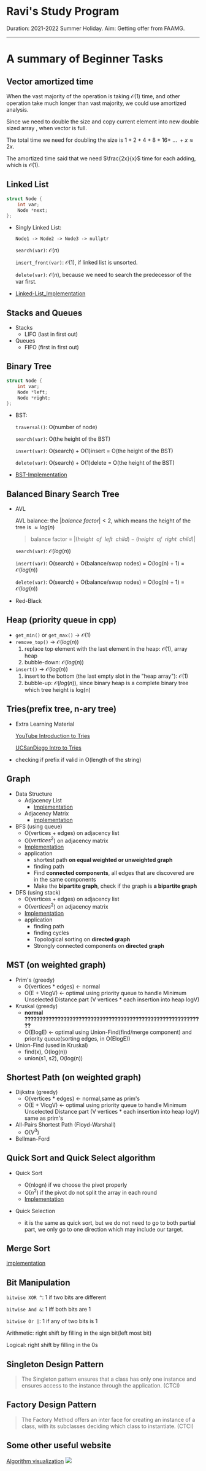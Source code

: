 # Ravi's Study Program

Duration: 2021-2022 Summer Holiday.
Aim: Getting offer from FAAMG.

----



# A summary of Beginner Tasks

## Vector amortized time

When the vast majority of the operation is taking $\mathcal{O}(1)$ time, and other operation take much longer than vast majority, we could use amortized analysis.

Since we need to double the size and copy current element into new double sized array , when vector is full. 

The total time we need for doubling the size is $1 + 2 + 4 + 8 + 16 +\  ...\ +x \approx 2x$.

The amortized time said that we need $\frac{2x}{x}$ time for each adding, which is $\mathcal{O}(1)$.



## Linked List

```cpp
struct Node {
    int var;
    Node *next;
};
```

* Singly Linked List:

   `Node1 -> Node2 -> Node3 -> nullptr`

  `search(var)`: $\mathcal{O}(n)$

  `insert_front(var)`: $\mathcal{O}(1)$, if linked list is unsorted.

  `delete(var)`: $\mathcal{O}(n)$, because we need to search the predecessor of the var first.

* [Linked-List_Implementation](https://github.com/a1779748/RSP/tree/main/LinkedList)



## Stacks and Queues

* Stacks
  * LIFO (last in first out)
* Queues
  * FIFO (first in first out)



## Binary Tree

```cpp
struct Node {
    int var;
    Node *left;
    Node *right;
};
```

* BST:

  `traversal()`: O(number of node)

  `search(var)`: O(the height of the BST)

  `insert(var)`: O(search) + O(1)insert = O(the height of the BST)

  `delete(var)`: O(search) + O(1)delete = O(the height of the BST)

* [BST-Implementation](https://github.com/a1779748/RSP/tree/main/BinarySearchTree)



## Balanced Binary Search Tree
* AVL 

  AVL balance: the $|balance\  factor| < 2$, which means the height of the tree is $\approx log(n)$

  > balance factor = $|(height\ \ of\ \ left\ \ child) - (height\ \ of\ \ right\ \ child)|$

  `search(var)`: $\mathcal{O}(log(n))$

  `insert(var)`: O(search) + O(balance/swap nodes) = O(log(n) + 1) = $\mathcal{O}(log(n))$

  `delete(var)`: O(search) + O(balance/swap nodes) = O(log(n) + 1) = $\mathcal{O}(log(n))$

* Red-Black 





## Heap (priority queue in cpp)

* `get_min()` or `get_max()` -> $\mathcal{O}(1)$
* `remove_top()` -> $\mathcal{O}(log(n))$
  1. replace top element with the last element in the heap: $\mathcal{O}(1)$, array heap
  2. bubble-down: $\mathcal{O}(log(n))$
* `insert()` -> $\mathcal{O}(log(n))$
  1. insert to the bottom (the last empty slot in the "heap array"): $\mathcal{O}(1)$
  2. bubble-up: $\mathcal{O}(log(n))$, since binary heap is a complete binary tree which tree height is log(n)



## Tries(prefix tree, n-ary tree)

* Extra Learning Material

  [YouTube Introduction to Tries](https://www.youtube.com/watch?v=AXjmTQ8LEoI)

  [UCSanDiego Intro to Tries](https://www.coursera.org/lecture/data-structures-optimizing-performance/core-introduction-to-tries-08Xyf)

* checking if prefix if valid in O(length of the string)




## Graph
* Data Structure
	* Adjacency List 
		* [Implementation](https://github.com/a1779748/RSP/blob/main/Graph/RepresentGraph/ADM-AdjacencyList.cpp) 
	* Adjacency Matrix
	  * [implementation](https://github.com/a1779748/RSP/blob/main/Graph/RepresentGraph/easyGraph.cpp) 
* BFS (using queue)
  * O(vertices + edges) on adjacency list
  * O($vertices^2$) on adjacency matrix
  * [Implementation](https://github.com/a1779748/RSP/blob/main/Graph/BFS) 
  * application
    * shortest path **on equal weighted or unweighted graph**
    * finding path
    * Find **connected components**, all edges that are discovered are in the same components
    * Make the **bipartite graph**, check if the graph is **a bipartite graph** 
* DFS (using stack)
  * O(vertices + edges) on adjacency list
  * O($vertices^2$) on adjacency matrix
  * [Implementation](https://github.com/a1779748/RSP/tree/main/Graph/DFS) 
  * application
    * finding path
    * finding cycles
    * Topological sorting on **directed graph**
    * Strongly connected components on **directed graph**





## MST (on weighted graph)

* Prim's (greedy)
  * O(vertices * edges) <- normal
  * O(E + VlogV) <- optimal using priority queue to handle Minimum Unselected Distance part (V vertices * each insertion into heap logV)
* Kruskal (greedy)
  * **normal ????????????????????????????????????????????????????????????**
  * O(ElogE) <- optimal using Union-Find(find/merge component) and priority queue(sorting edges, in O(ElogE))
* Union-Find (used in Kruskal)
  * find(x), O(log(n))
  * union(s1, s2), O(log(n))



## Shortest Path (on weighted graph)

* Dijkstra (greedy)
  * O(vertices * edges) <- normal,same as prim's
  * O(E + VlogV) <- optimal using priority queue to handle Minimum Unselected Distance part (V vertices * each insertion into heap logV) same as prim's
* All-Pairs Shortest Path (Floyd-Warshall)
  * O($V^3$)
* Bellman-Ford





## Quick Sort and Quick Select algorithm
* Quick Sort
  * O(nlogn) if we choose the pivot properly
  * O($n^2$) if the pivot do not split the array in each round
  * [Implementation](https://github.com/a1779748/RSP/blob/main/Sorting/Quicksort.cpp) 

* Quick Selection
  * it is the same as quick sort, but we do not need to go to both partial part, we only go to one direction which may include our target.





## Merge Sort

[implementation](https://github.com/a1779748/RSP/blob/main/Sorting/Mergesort.cpp)



## Bit Manipulation

`bitwise XOR ^`: 1 if two bits are different

`bitwise And &`: 1 iff both bits are 1

`bitwise Or |`: 1 if any of two bits is 1

Arithmetic: right shift by filling in the sign bit(left most bit)

Logical: right shift by filling in the 0s



## Singleton Design Pattern

> The Singleton pattern ensures that a class has only one instance and ensures access to the instance through the application. (CTCI)



## Factory Design Pattern

> The Factory Method offers an inter face for creating an instance of a class, with its subclasses deciding which class to instantiate. (CTCI)





## Some other useful website

[Algorithm visualization](https://visualgo.net/en)
<img src="https://render.githubusercontent.com/render/math?math=e^{i \pi} = -1">
